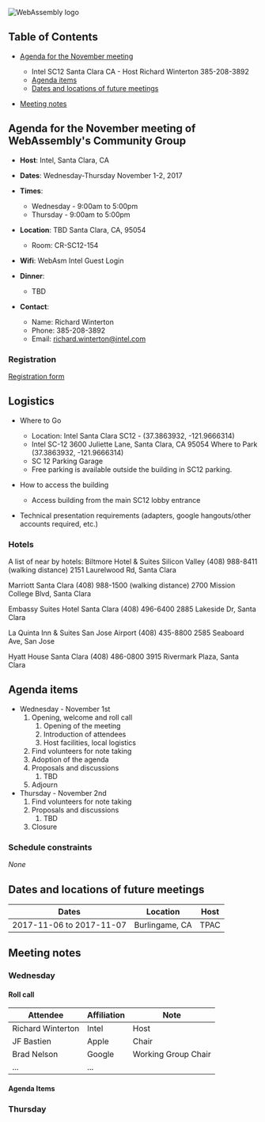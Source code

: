 ![WebAssembly logo](/images/WebAssembly.png)

## Table of Contents

* [Agenda for the November meeting](#agenda-for-the-november-meeting-of-webassemblys-community-group)

   * Intel SC12 Santa Clara CA - Host Richard Winterton 385-208-3892
   * [Agenda items](#agenda-items)
   * [Dates and locations of future meetings](#dates-and-locations-of-future-meetings)

* [Meeting notes](#meeting-notes)


## Agenda for the November meeting of WebAssembly's Community Group

- **Host**: Intel, Santa Clara, CA
- **Dates**: Wednesday-Thursday November 1-2, 2017
- **Times**:
    - Wednesday - 9:00am to 5:00pm
    - Thursday - 9:00am to 5:00pm
- **Location**: TBD Santa Clara, CA, 95054
    - Room: CR-SC12-154
- **Wifi**: WebAsm Intel Guest Login
- **Dinner**:
    - TBD

- **Contact**:
    - Name: Richard Winterton
    - Phone: 385-208-3892
    - Email: richard.winterton@intel.com

### Registration

[Registration form](https://goo.gl/forms/4xKG3kJ6IpBYwPKD2)


## Logistics

* Where to Go
  - Location:  Intel Santa Clara SC12 - (37.3863932, -121.9666314)
  - Intel SC-12 3600 Juliette Lane, Santa Clara, CA  95054 
  Where to Park (37.3863932, -121.9666314)
  - SC 12 Parking Garage
  - Free parking is available outside the building in SC12 parking.

* How to access the building
  - Access building from the main SC12 lobby entrance 

* Technical presentation requirements (adapters, google hangouts/other accounts required, etc.)
  

### Hotels
A list of near by hotels:
Biltmore Hotel & Suites Silicon Valley (408) 988-8411 (walking distance)
2151 Laurelwood Rd, Santa Clara
 
Marriott Santa Clara (408) 988-1500 (walking distance)
2700 Mission College Blvd, Santa Clara
 
Embassy Suites Hotel Santa Clara (408) 496-6400
2885 Lakeside Dr, Santa Clara
 
La Quinta Inn & Suites San Jose Airport (408) 435-8800
2585 Seaboard Ave, San Jose
 
Hyatt House Santa Clara (408) 486-0800
3915 Rivermark Plaza, Santa Clara

## Agenda items

* Wednesday - November 1st
    1. Opening, welcome and roll call
        1. Opening of the meeting
        1. Introduction of attendees
        1. Host facilities, local logistics
    1. Find volunteers for note taking
    1. Adoption of the agenda
    1. Proposals and discussions
       1. TBD
    1. Adjourn
* Thursday - November 2nd
    1. Find volunteers for note taking
    1. Proposals and discussions
       1. TBD
    1. Closure

### Schedule constraints

*None*

## Dates and locations of future meetings

| Dates                    | Location          | Host       |
|--------------------------|-------------------|------------|
| 2017-11-06 to 2017-11-07 | Burlingame, CA    | TPAC       |

## Meeting notes

### Wednesday

#### Roll call

| Attendee | Affiliation | Note |
|----------|-------------|------|
| Richard Winterton | Intel | Host |
| JF Bastien | Apple | Chair |
| Brad Nelson | Google | Working Group Chair |
| ... | ... |  |

#### Agenda Items

### Thursday
